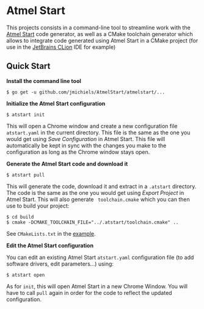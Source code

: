 
# Atmel Start

This projects consists in a command-line tool to streamline work with the [Atmel Start](http://start.atmel.com/) code generator, as well as a CMake toolchain generator which allows to integrate code generated using Atmel Start in a CMake project (for use in the [JetBrains CLion](https://www.jetbrains.com/clion/) IDE for example)

## Quick Start

**Install the command line tool**
```
$ go get -u github.com/jmichiels/AtmelStart/atmelstart/...
```
**Initialize the Atmel Start configuration**
```
$ atstart init
```
This will open a Chrome window and create a new configuration file `atstart.yaml` in the current directory. This file is the same as the one you would get using *Save Configuration* in Atmel Start. This file will automatically be kept in sync with the changes you make to the configuration as long as the Chrome window stays open.

**Generate the Atmel Start code and download it**
```
$ atstart pull
``` 
This will generate the code, download it and extract in a `.atstart` directory. The code is the same as the one you would get using *Export Project* in Atmel Start. This will also generate ` toolchain.cmake` which you can then use to build your project:

```
$ cd build
$ cmake -DCMAKE_TOOLCHAIN_FILE="../.atstart/toolchain.cmake" ..
```
See `CMakeLists.txt` in the [example](example).

**Edit the Atmel Start configuration**

You can edit an existing Atmel Start `atstart.yaml` configuration file (to add software drivers, edit parameters...) using:
```
$ atstart open
``` 
As for `init`, this will open Atmel Start in a new Chrome Window. You will have to call `pull` again in order for the code to reflect the updated configuration.
